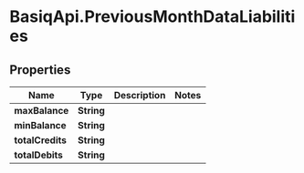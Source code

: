 # BasiqApi.PreviousMonthDataLiabilities

## Properties
Name | Type | Description | Notes
------------ | ------------- | ------------- | -------------
**maxBalance** | **String** |  | 
**minBalance** | **String** |  | 
**totalCredits** | **String** |  | 
**totalDebits** | **String** |  | 


